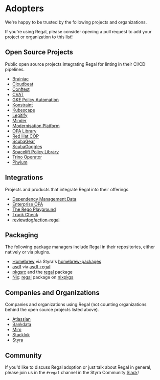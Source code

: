 # Adopters

We're happy to be trusted by the following projects and organizations.

If you're using Regal, please consider opening a pull request to add your project or organization to this list!

## Open Source Projects

Public open source projects integrating Regal for linting in their CI/CD pipelines.

- [Brainiac](https://github.com/carbonetes/brainiac)
- [Cloudbeat](https://github.com/elastic/cloudbeat)
- [Conftest](https://github.com/open-policy-agent/conftest)
- [CVAT](https://github.com/opencv/cvat)
- [GKE Policy Automation](https://github.com/google/gke-policy-automation)
- [Konstraint](https://github.com/plexsystems/konstraint)
- [Kubescape](https://github.com/kubescape/regolibrary)
- [Legitify](https://github.com/Legit-Labs/legitify)
- [Minder](https://github.com/stacklok/minder)
- [Modernisation Platform](https://github.com/ministryofjustice/modernisation-platform)
- [OPA Library](https://github.com/open-policy-agent/library)
- [Red Hat COP](https://github.com/redhat-cop/rego-policies)
- [ScubaGear](https://github.com/cisagov/ScubaGear)
- [ScubaGoggles](https://github.com/cisagov/ScubaGoggles)
- [Spacelift Policy Library](https://github.com/spacelift-io/spacelift-policies-example-library)
- [Trino Operator](https://github.com/stackabletech/trino-operator)
- [Phylum](https://github.com/phylum-dev/policy)

## Integrations

Projects and products that integrate Regal into their offerings.

- [Dependency Management Data](https://gitlab.com/tanna.dev/dependency-management-data)
- [Enterprise OPA](https://github.com/styrainc/enterprise-opa)
- [The Rego Playground](https://play.openpolicyagent.org)
- [Trunk Check](https://trunk.io/check)
- [reviewdog/action-regal](https://github.com/reviewdog/action-regal)

## Packaging

The following package managers include Regal in their repositories, either natively or via plugins.

- [Homebrew](https://brew.sh/) via Styra's [homebrew-packages](https://github.com/StyraInc/homebrew-packages)
- [asdf](https://asdf-vm.com/) via [asdf-regal](https://github.com/asdf-community/asdf-regal)
- [pkgsrc](https://www.pkgsrc.se/) and the [regal](https://pkgsrc.se/devel/regal) package
- [Nix](https://nixos.org/): [regal](https://github.com/NixOS/nixpkgs/blob/nixos-unstable/pkgs/by-name/re/regal/package.nix) package on [nixpkgs](https://github.com/NixOS/nixpkgs)

## Companies and Organizations

Companies and organizations using Regal (not counting organizations behind the open source projects listed above).

- [Atlassian](https://www.atlassian.com)
- [Bankdata](https://www.bankdata.dk)
- [Miro](https://miro.com)
- [Stacklok](https://stacklok.com)
- [Styra](https://www.styra.com)

## Community

If you'd like to discuss Regal adoption or just talk about Regal in general, please join us in the `#regal`
channel in the Styra Community [Slack](https://communityinviter.com/apps/styracommunity/signup)!
